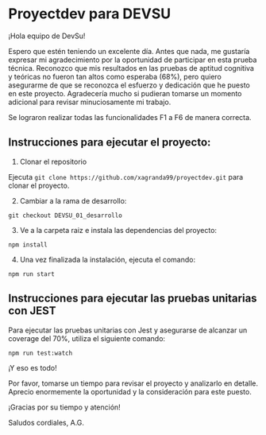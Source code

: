 # Proyectdev para DEVSU

¡Hola equipo de DevSu!

Espero que estén teniendo un excelente día. Antes que nada, me gustaría expresar mi agradecimiento por la oportunidad de participar en esta prueba técnica. Reconozco que mis resultados en las pruebas de aptitud cognitiva y teóricas no fueron tan altos como esperaba (68%), pero quiero asegurarme de que se reconozca el esfuerzo y dedicación que he puesto en este proyecto. Agradecería mucho si pudieran tomarse un momento adicional para revisar minuciosamente mi trabajo.

Se lograron realizar todas las funcionalidades F1 a F6 de manera correcta.

## Instrucciones para ejecutar el proyecto:

1. Clonar el repositorio

Ejecuta `git clone https://github.com/xagranda99/proyectdev.git` para clonar el proyecto.

2. Cambiar a la rama de desarrollo:

`git checkout DEVSU_01_desarrollo`

3. Ve a la carpeta raiz e instala las dependencias del proyecto:

`npm install`

4. Una vez finalizada la instalación, ejecuta el comando:

`npm run start`

## Instrucciones para ejecutar las pruebas unitarias con JEST

Para ejecutar las pruebas unitarias con Jest y asegurarse de alcanzar un coverage del 70%, utiliza el siguiente comando:

`npm run test:watch`

¡Y eso es todo!

Por favor, tomarse un tiempo para revisar el proyecto y analizarlo en detalle. Aprecio enormemente la oportunidad y la consideración para este puesto.

¡Gracias por su tiempo y atención!

Saludos cordiales,
A.G.
